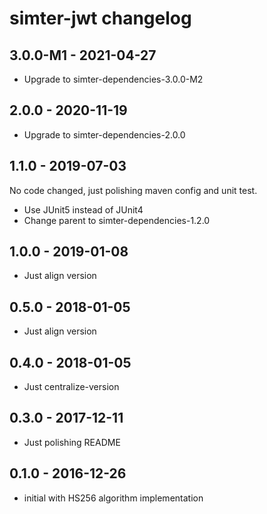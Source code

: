 # simter-jwt changelog

## 3.0.0-M1 - 2021-04-27

- Upgrade to simter-dependencies-3.0.0-M2

## 2.0.0 - 2020-11-19

- Upgrade to simter-dependencies-2.0.0

## 1.1.0 - 2019-07-03

No code changed, just polishing maven config and unit test.

- Use JUnit5 instead of JUnit4
- Change parent to simter-dependencies-1.2.0

## 1.0.0 - 2019-01-08

- Just align version

## 0.5.0 - 2018-01-05

- Just align version

## 0.4.0 - 2018-01-05

- Just centralize-version

## 0.3.0 - 2017-12-11

- Just polishing README

## 0.1.0 - 2016-12-26

- initial with HS256 algorithm implementation

